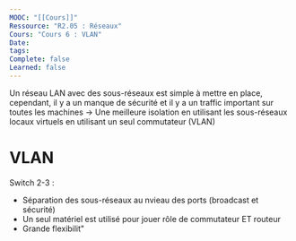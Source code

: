 ```yaml
---
MOOC: "[[Cours]]"
Ressource: "R2.05 : Réseaux"
Cours: "Cours 6 : VLAN"
Date: 
tags: 
Complete: false
Learned: false
---
```

Un réseau LAN avec des sous-réseaux est simple à mettre en place, cependant, il y a un manque de sécurité et il y a un traffic important sur toutes les machines
→ Une meilleure isolation en utilisant les sous-réseaux locaux virtuels en utilisant un seul commutateur (VLAN)

# VLAN
Switch 2-3 :
- Séparation des sous-réseaux au nvieau des ports (broadcast et sécurité)
- Un seul matériel est utilisé pour jouer rôle de commutateur ET routeur
- Grande flexibilit"